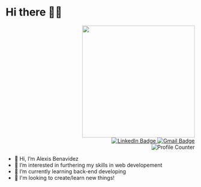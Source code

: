 <h1>
  Hi there 👋🏻
</h1>    
<div id="header" align="right">
  <img src="https://media.giphy.com/media/24652QfeZzNIPzoH36/giphy.gif" width="300px"/>
</div>
<div id="buttons" align="right">
<div id="badges">
  <a href="www.linkedin.com/in/alexis-benavidez-b0b768265">
    <img src="https://img.shields.io/badge/LinkedIn-blue?style=for-the-badge&logo=linkedin&logoColor=white" alt="LinkedIn Badge"/>
  </a>
  <a href="mailto:alexisobenavidez@gmail.com"">
    <img src="https://img.shields.io/badge/Gmail-red?style=for-the-badge&logo=gmail&logoColor=white" alt="Gmail Badge"/>
  </a>
</div>
<img src="https://komarev.com/ghpvc/?username=alexisbenavidez99&style=flat-square&color=blue" alt="Profile Counter"/>
</div>                                                                                                                     
<ul>
  <li>👋 Hi, I’m Alexis Benavidez</li>
<li> 👀 I’m interested in furthering my skills in web developement</li>
<li> 🌱 I’m currently learning back-end developing</li>
<li> 💞️ I'm looking to create/learn new things!</li> 
</ul>                                                                                                              
